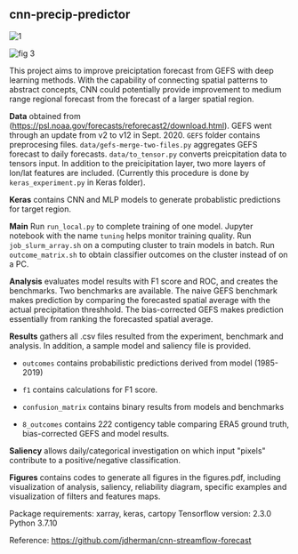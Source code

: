 ## cnn-precip-predictor

![1](https://user-images.githubusercontent.com/17866544/139699232-11f22932-6574-46b9-9a70-580a7a972922.png)

![fig 3](https://user-images.githubusercontent.com/17866544/139566152-78f998df-b3f7-4ca2-b259-9068619cf8c6.png)

This project aims to improve preiciptation forecast from GEFS with deep learning methods. With the capability of connecting spatial patterns to abstract concepts, CNN could potentially provide improvement to medium range regional forecast from the forecast of a larger spatial region. 

**Data** obtained from (https://psl.noaa.gov/forecasts/reforecast2/download.html). GEFS went through an update from v2 to v12 in Sept. 2020. `GEFS` folder contains preprocesing files. 
`data/gefs-merge-two-files.py` aggregates GEFS forecast to daily forecasts. 
`data/to_tensor.py` converts preicpitation data to tensors input. 
In addition to the preicipitation layer, two more layers of lon/lat features are included. (Currently this procedure is done by  `keras_experiment.py` in Keras folder).

**Keras** contains CNN and MLP models to generate probablistic predictions for target region. 

**Main** Run `run_local.py` to complete training of one model. Jupyter notebook with the name `tuning` helps monitor training quality. Run `job_slurm_array.sh` on a computing cluster to train models in batch. Run `outcome_matrix.sh` to obtain classifier outcomes on the cluster instead of on a PC.

**Analysis** evaluates model results with F1 score and ROC, and creates the benchmarks. Two benchmarks are available. The naive GEFS benchmark makes prediction by comparing the forecasted spatial average with the actual precipitation threshhold. The bias-corrected GEFS makes prediction essentially from ranking the forecasted spatial average.

**Results** gathers all .csv files resulted from the experiment, benchmark and analysis. In addition, a sample model and saliency file is provided.

  - `outcomes` contains probabilistic predictions derived from model (1985-2019)

  - `f1` contains calculations for F1 score.

  - `confusion_matrix` contains binary results from models and benchmarks

  - `8_outcomes` contains 2*2*2 contigency table comparing ERA5 ground truth, bias-corrected GEFS and model results.

**Saliency** allows daily/categorical investigation on which input "pixels" contribute to a positive/negative classification.

**Figures** contains codes to generate all figures in the figures.pdf, including visualization of analysis, saliency, reliability diagram, specific examples and visualization of filters and features maps.

Package requirements: xarray, keras, cartopy
Tensorflow version: 2.3.0
Python 3.7.10

Reference: https://github.com/jdherman/cnn-streamflow-forecast
